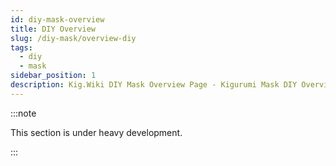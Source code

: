 ```yaml
---
id: diy-mask-overview
title: DIY Overview
slug: /diy-mask/overview-diy
tags:
  - diy
  - mask
sidebar_position: 1
description: Kig.Wiki DIY Mask Overview Page - Kigurumi Mask DIY Overview
---
```

:::note

This section is under heavy development.

:::



